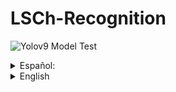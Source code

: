 # LSCh-Recognition
![Yolov9 Model Test](img/test_1.gif)

<details>
<summary>Español:</summary>

Este es un proyecto enfocado en el desarrollo de una aplicación y una base de datos para el reconocimiento de gestos de manos a través de la cámara utilizando bibliotecas de YOLO.

Desde su creación, he logrado crear una aplicación en Python que utiliza tu cámara para buscar signos de LSCh (Lengua de Señas Chilena).

Esta es una interfaz simple de PyQt para la evaluación del modelo entrenado en yolov9 para la LSCh.
Contiene dos módulos principales, las actividades y el progreso.
El módulo de actividades solo contiene una actividad disponible que es "Abecedario".

Hay dos fuentes que puedes usar, Arial y OpenDyslexic, esta última siendo una fuente hecha por y para personas con dislexia.

<details>
<summary>Enlace oficial a Opendyslexic</summary>
https://opendyslexic.org/about
</details>

El modelo principal está preparado para trabajar mejor con la GPU, por lo que es recomendado instalar torch para tu versión específica de CUDA. (NVIDIA)

<details>
<summary>Obtener tu versión de CUDA</summary>
En cmd:

```sh
nvcc --version
```
</details>

Para correr la aplicación:

```sh
pip install -r requirements.txt
```

```sh
python main.py #|| Correr el archivo main.py
```
</details>

<details>
<summary>English</summary>

This project focuses on developing an app and database for hand gesture recognition via a camera using YOLO libraries.

Since it's creation, I've managed to create a python app that uses your camera to search for LSCh signs (Lengua de Señas Chilena).

This is a simple PyQt interface for the evaluation of the model trained in yolov9 for the LSCh.
It contains two main modules, the activities and the progress.
The activities module only contains one activity available wich is "Abecedario".

There are two fonts you can use, Arial and OpenDyslexic, this last one being a font made by and for people with dyslexia.

<details>
<summary>Official link to Opendyslexic</summary>
https://opendyslexic.org/about
</details>

The main model is made so it runs better on GPU, so it's recommended to install torch for your specific CUDA version.(NVIDIA)

<details>
<summary>Get your CUDA version</summary>

```sh
nvcc --version
```
</details>

<details>
<summary>Torch official page</summary>
https://pytorch.org/get-started/locally/
</details>

To run the app:

```sh
pip install -r requirements.txt
```

```sh
python main.py #|| Run the main.py file
```
</details>

